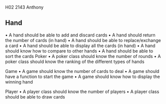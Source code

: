 H02
2143
Anthony

## Hand 
•	A hand should be able to add and discard cards 
•	A hand should return the number of cards (in hand)
•	A hand should be able to replace/exchange a card
•	A hand should be able to display all the cards (in hand)
•	A hand should know how to compare to other hands
•	A hand should be able to sort the cards
Poker
•	A poker class should know the number of rounds
•	A poker class should know the ranking of the different types of hands

Game
•	A game should know the number of cards to deal
•	A game should have a function to start the game
•	A game should know how to display the winning hand

Player 
•	A player class should know the number of players
•	A player class should be able to draw cards

